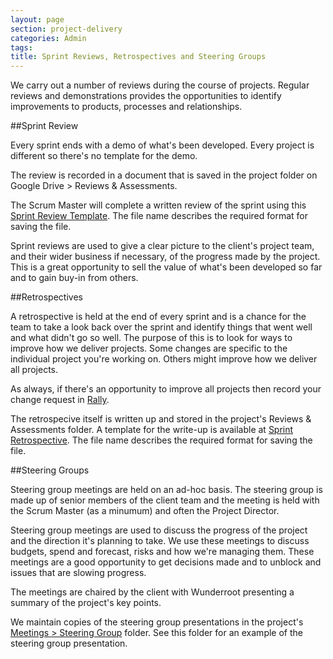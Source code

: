 ```yaml
---
layout: page
section: project-delivery
categories: Admin
tags:
title: Sprint Reviews, Retrospectives and Steering Groups
---
```


We carry out a number of reviews during the course of projects. Regular reviews and demonstrations provides the opportunities to identify improvements to products, processes and relationships. 

##Sprint Review

Every sprint ends with a demo of what's been developed. Every project is different so there's no template for the demo.

The review is recorded in a document that is saved in the project folder on Google Drive > Reviews & Assessments.

The Scrum Master will complete a written review of the sprint using this <a href="https://docs.google.com/a/wunderkraut.com/document/d/144l235FNaD0fKoNIWyYE6oT69PO5RCWYxVWP92L4Gp4/edit">Sprint Review Template</a>. The file name describes the required format for saving the file.

Sprint reviews are used to give a clear picture to the client's project team, and their wider business if necessary, of the progress made by the project. This is a great opportunity to sell the value of what's been developed so far and to gain buy-in from others.

##Retrospectives

A retrospective is held at the end of every sprint and is a chance for the team to take a look back over the sprint and identify things that went well and what didn't go so well. The purpose of this is to look for ways to improve how we deliver projects. Some changes are specific to the individual project you're working on. Others might improve how we deliver all projects.

As always, if there's an opportunity to improve all projects then record your change request in <a href="https://rally1.rallydev.com/#/18084711157d/backlog">Rally</a>.

The retrospecive itself is written up and stored in the project's Reviews & Assessments folder. A template for the write-up is available at <a href="https://docs.google.com/a/wunderkraut.com/document/d/11CTHJwRlwqjoXpri7OLus0RMDKaw4n5dcHtU_ZN8HBE/edit">Sprint Retrospective</a>. The file name describes the required format for saving the file.

##Steering Groups

Steering group meetings are held on an ad-hoc basis. The steering group is made up of senior members of the client team and the meeting is held with the Scrum Master (as a minumum) and often the Project Director.

Steering group meetings are used to discuss the progress of the project and the direction it's planning to take. We use these meetings to discuss budgets, spend and forecast, risks and how we're managing them. These meetings are a good opportunity to get decisions made and to unblock and issues that are slowing progress.

The meetings are chaired by the client with Wunderroot presenting a summary of the project's key points. 

We maintain copies of the steering group presentations in the project's <a href="https://drive.google.com/a/wunderkraut.com/#folders/0Bxb4YZjQwNDgb1Z3WFNqMU1ncVk">Meetings > Steering Group</a> folder. See this folder for an example of the steering group presentation.